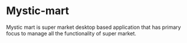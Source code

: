 # Mystic-mart
Mystic mart is super market desktop based application that has primary focus to manage all the functionality of super market.
